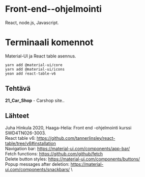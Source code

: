 # Front-end--ohjelmointi
React, node.js, Javascript.

# Terminaali komennot
Material-UI ja React table asennus.
```
yarn add @material-ui/core
yarn add @material-ui/icons
yean add react-table-v6
```

## Tehtävä
**21_Car_Shop** - Carshop site.. 


## Lähteet
Juha Hinkula 2020, Haaga-Helia: Front end -ohjelmointi kurssi SWD4TN026-3003. \
React table v6: https://github.com/tannerlinsley/react-table/tree/v6#installation \
Navigation bar: https://material-ui.com/components/app-bar/ \
Fetch functions: https://github.com/github/fetch \
Delete button styles: https://material-ui.com/components/buttons/ \
Popup messages after deletion: https://material-ui.com/components/snackbars/ \
